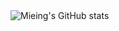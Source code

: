 <img src="https://github-readme-stats.vercel.app/api?username=mieing&show_icons=true&theme=radical" alt="Mieing's GitHub stats">
